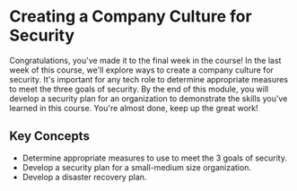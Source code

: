 # Creating a Company Culture for Security

Congratulations, you've made it to the final week in the course! In the last week of this course, we'll explore ways to create a company culture for security. It's important for any tech role to determine appropriate measures to meet the three goals of security. By the end of this module, you will develop a security plan for an organization to demonstrate the skills you've learned in this course. You're almost done, keep up the great work!

## Key Concepts

* Determine appropriate measures to use to meet the 3 goals of security.
* Develop a security plan for a small-medium size organization.
* Develop a disaster recovery plan.